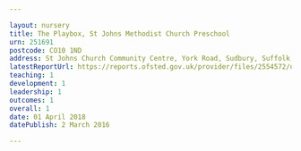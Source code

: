 ```yaml
---

layout: nursery
title: The Playbox, St Johns Methodist Church Preschool
urn: 251691
postcode: CO10 1ND
address: St Johns Church Community Centre, York Road, Sudbury, Suffolk, CO10 1ND
latestReportUrl: https://reports.ofsted.gov.uk/provider/files/2554572/urn/251691.pdf
teaching: 1
development: 1
leadership: 1
outcomes: 1
overall: 1
date: 01 April 2018 
datePublish: 2 March 2016

---
```

